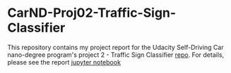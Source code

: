 # CarND-Proj02-Traffic-Sign-Classifier

This repository contains my project report for the Udacity Self-Driving Car nano-degree program's project 2 - Traffic Sign Classifier [repo](https://github.com/udacity/CarND-Traffic-Sign-Classifier-Project). For details, please see the report [jupyter notebook](Traffic_Sign_Classifier.ipynb)
